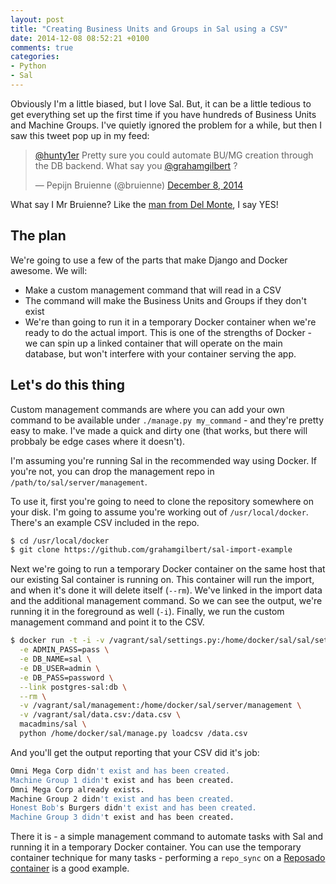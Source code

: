 ```yaml
---
layout: post
title: "Creating Business Units and Groups in Sal using a CSV"
date: 2014-12-08 08:52:21 +0100
comments: true
categories: 
- Python
- Sal
---
```

Obviously I'm a little biased, but I love Sal. But, it can be a little tedious to get everything set up the first time if you have hundreds of Business Units and Machine Groups. I've quietly ignored the problem for a while, but then I saw this tweet pop up in my feed:

<blockquote class="twitter-tweet" lang="en"><p><a href="https://twitter.com/hunty1er">@hunty1er</a> Pretty sure you could automate BU/MG creation through the DB backend. What say you <a href="https://twitter.com/grahamgilbert">@grahamgilbert</a> ?</p>&mdash; Pepijn Bruienne (@bruienne) <a href="https://twitter.com/bruienne/status/541811445512830976">December 8, 2014</a></blockquote>
<script async src="//platform.twitter.com/widgets.js" charset="utf-8"></script>

What say I Mr Bruienne? Like the [man from Del Monte](https://www.youtube.com/watch?v=mjB9Chw_6FE), I say YES!

## The plan

We're going to use a few of the parts that make Django and Docker awesome. We will:

* Make a custom management command that will read in a CSV
* The command will make the Business Units and Groups if they don't exist
* We're than going to run it in a temporary Docker container when we're ready to do the actual import. This is one of the strengths of Docker - we can spin up a linked container that will operate on the main database, but won't interfere with your container serving the app.
<!-- more -->
## Let's do this thing

Custom management commands are where you can add your own command to be available under ``./manage.py my_command`` - and they're pretty easy to make. I've made a quick and dirty one (that works, but there will probbaly be edge cases where it doesn't).

I'm assuming you're running Sal in the recommended way using Docker. If you're not, you can drop the management repo in ``/path/to/sal/server/management``.

To use it, first you're going to need to clone the repository somewhere on your disk. I'm going to assume you're working out of ``/usr/local/docker``. There's an example CSV included in the repo.

``` bash
$ cd /usr/local/docker
$ git clone https://github.com/grahamgilbert/sal-import-example
```

Next we're going to run a temporary Docker container on the same host that our existing Sal container is running on. This container will run the import, and when it's done it will delete itself (``--rm``). We've linked in the import data and the additional management command. So we can see the output, we're running it in the foreground as well (``-i``). Finally, we run the custom management command and point it to the CSV.

``` bash
$ docker run -t -i -v /vagrant/sal/settings.py:/home/docker/sal/sal/settings.py \
  -e ADMIN_PASS=pass \
  -e DB_NAME=sal \
  -e DB_USER=admin \
  -e DB_PASS=password \
  --link postgres-sal:db \
  --rm \
  -v /vagrant/sal/management:/home/docker/sal/server/management \
  -v /vagrant/sal/data.csv:/data.csv \
  macadmins/sal \
  python /home/docker/sal/manage.py loadcsv /data.csv
```
  
And you'll get the output reporting that your CSV did it's job:
 
``` bash
Omni Mega Corp didn't exist and has been created.
Machine Group 1 didn't exist and has been created.
Omni Mega Corp already exists.
Machine Group 2 didn't exist and has been created.
Honest Bob's Burgers didn't exist and has been created.
Machine Group 3 didn't exist and has been created.
```

There it is - a simple management command to automate tasks with Sal and running it in a temporary Docker container. You can use the temporary container technique for many tasks - performing a ``repo_sync`` on a [Reposado container](https://registry.hub.docker.com/u/macadmins/reposado/) is a good example.